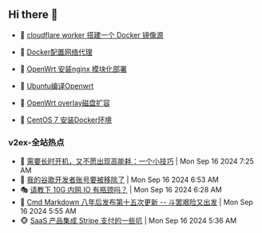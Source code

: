 ## Hi there 👋

<!--
**dkyg666/dkyg666** is a ✨ _special_ ✨ repository because its `README.md` (this file) appears on your GitHub profile.

Here are some ideas to get you started:

- 🔭 I’m currently working on ...
- 🌱 I’m currently learning ...
- 👯 I’m looking to collaborate on ...
- 🤔 I’m looking for help with ...
- 💬 Ask me about ...
- 📫 How to reach me: ...
- 😄 Pronouns: ...
- ⚡ Fun fact: ...
-->

<!-- BLOG-POST-LIST:START -->
- 🦩 [cloudflare worker 搭建一个 Docker 镜像源](http://blog.1996099.xyz/archives/cloudflare-worker-da-jian-yi-ge-docker-jing-xiang-zhan) 

- 🚦 [Docker配置网络代理](http://blog.1996099.xyz/archives/dockerpei-zhi-wang-luo-dai-li) 

- 🫶 [OpenWrt 安装nginx 模块化部署](http://blog.1996099.xyz/archives/openwrt-an-zhuang-nginx-mo-kuai-hua-bu-shu) 

- 🦄 [Ubuntu编译Openwrt](http://blog.1996099.xyz/archives/ubuntuzi-bian-yi-openwrt) 

- 🐻 [OpenWrt overlay磁盘扩容](http://blog.1996099.xyz/archives/openwrt-overlay) 

- 🤖 [CentOS 7 安装Docker环境](http://blog.1996099.xyz/archives/centos-docker) 
<!-- BLOG-POST-LIST:END -->

### v2ex-全站热点
<!-- v2ex:START -->
- 🥸 [需要长时开机，又不愿出现高能耗：一个小技巧](https://www.v2ex.com/t/1073340#reply12) | Mon Sep 16 2024 7:25 AM
- 🤗 [我的谷歌开发者账号要被移除了](https://www.v2ex.com/t/1073338#reply1) | Mon Sep 16 2024 6:53 AM
- 🎭 [请教下 10G 内网 IO 有瓶颈吗？](https://www.v2ex.com/t/1073335#reply4) | Mon Sep 16 2024 6:28 AM
- 🥷 [Cmd Markdown 八年后发布第十五次更新 -- 斗罢艰险又出发](https://www.v2ex.com/t/1073332#reply3) | Mon Sep 16 2024 5:55 AM
- 🐵 [SaaS 产品集成 Stripe 支付的一些坑](https://www.v2ex.com/t/1073328#reply5) | Mon Sep 16 2024 5:36 AM<!-- v2ex:END -->

